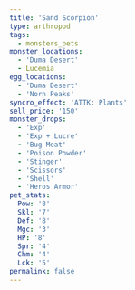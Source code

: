 ```yaml
---
title: 'Sand Scorpion'
type: arthropod
tags:
  - monsters_pets
monster_locations:
  - 'Duma Desert'
  - Lucemia
egg_locations:
  - 'Duma Desert'
  - 'Norn Peaks'
syncro_effect: 'ATTK: Plants'
sell_price: '150'
monster_drops:
  - 'Exp'
  - 'Exp + Lucre'
  - 'Bug Meat'
  - 'Poison Powder'
  - 'Stinger'
  - 'Scissors'
  - 'Shell'
  - 'Heros Armor'
pet_stats:
  Pow: '8'
  Skl: '7'
  Def: '8'
  Mgc: '3'
  HP: '8'
  Spr: '4'
  Chm: '4'
  Lck: '5'
permalink: false
---
```

